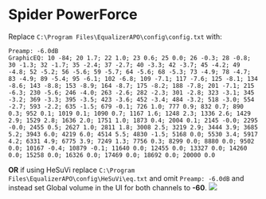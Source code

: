 # Spider PowerForce
Replace `C:\Program Files\EqualizerAPO\config\config.txt` with:
```
Preamp: -6.0dB
GraphicEQ: 10 -84; 20 1.7; 22 1.0; 23 0.6; 25 0.0; 26 -0.3; 28 -0.8; 30 -1.3; 32 -1.7; 35 -2.4; 37 -2.7; 40 -3.3; 42 -3.7; 45 -4.2; 49 -4.8; 52 -5.2; 56 -5.6; 59 -5.7; 64 -5.6; 68 -5.3; 73 -4.9; 78 -4.7; 83 -4.9; 89 -5.4; 95 -6.1; 102 -6.8; 109 -7.1; 117 -7.6; 125 -8.1; 134 -8.6; 143 -8.8; 153 -8.9; 164 -8.7; 175 -8.2; 188 -7.8; 201 -7.1; 215 -6.3; 230 -5.6; 246 -4.0; 263 -2.6; 282 -2.3; 301 -2.8; 323 -3.1; 345 -3.2; 369 -3.3; 395 -3.5; 423 -3.6; 452 -3.4; 484 -3.2; 518 -3.0; 554 -2.7; 593 -2.2; 635 -1.5; 679 -0.1; 726 1.0; 777 0.9; 832 0.7; 890 0.3; 952 0.1; 1019 0.1; 1090 0.7; 1167 1.6; 1248 2.3; 1336 2.6; 1429 2.9; 1529 2.8; 1636 2.0; 1751 1.0; 1873 0.4; 2004 0.1; 2145 -0.0; 2295 -0.0; 2455 0.5; 2627 1.0; 2811 1.8; 3008 2.5; 3219 2.9; 3444 3.9; 3685 5.2; 3943 6.0; 4219 6.0; 4514 5.5; 4830 -1.5; 5168 0.0; 5530 3.4; 5917 4.2; 6331 4.9; 6775 3.9; 7249 1.3; 7756 0.3; 8299 0.0; 8880 0.0; 9502 0.0; 10167 -0.4; 10879 -0.1; 11640 0.0; 12455 0.0; 13327 0.0; 14260 0.0; 15258 0.0; 16326 0.0; 17469 0.0; 18692 0.0; 20000 0.0
```
**OR** if using HeSuVi replace `C:\Program Files\EqualizerAPO\config\HeSuVi\eq.txt` and omit `Preamp: -6.0dB` and instead set Global volume in the UI for both channels to **-60**.
![](https://raw.githubusercontent.com/jaakkopasanen/AutoEq/master/results/Sonoma%20Model%20One/innerfidelity/onear/Spider%20PowerForce/Spider%20PowerForce.png)